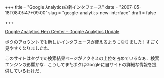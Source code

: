 +++
title = "Google Analyticsの新インタフェース"
date = "2007-05-18T08:05:47+09:00"
slug = "google-analytics-new-interface"
draft = false

+++

<p><a href="https://www.google.com/support/analytics/bin/answer.py?answer=32828&#038;hl=ja_JP" target="_blank">Google Analytics Help Center &#8211; Google Analytics Update</a></p>
<p>ボクのアカウントでも新しいインタフェースが使えるようになりました！すごく見やすくなりましたね．</p>
<p>このサイトはタグでの検索結果ページがアクセスの上位を占めているなぁ．検索エンジンの影響かな．こうしてまたボクはGoogleに自サイトの詳細な情報を提供しているわけだ．</p>
